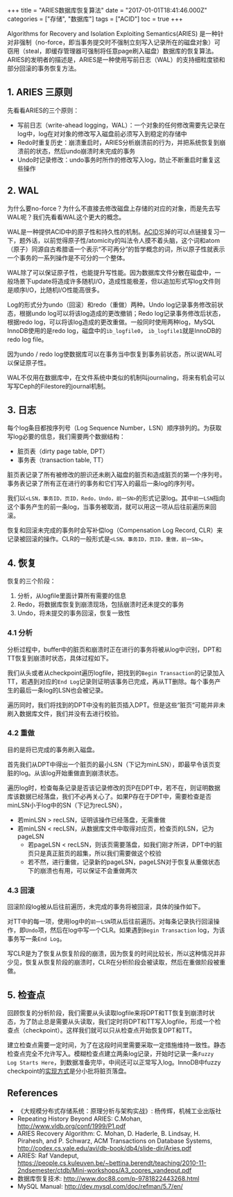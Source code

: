 +++
title = "ARIES数据库恢复算法"
date = "2017-01-01T18:41:46.000Z"
categories = ["存储", "数据库"]
tags = ["ACID"]
toc = true
+++

Algorithms for Recovery and Isolation Exploiting Semantics(ARIES) 是一种针对非强制（no-force，即当事务提交时不强制立刻写入记录所在的磁盘对象）可窃用（steal，即缓存管理器可强制将任意page刷入磁盘）数据库的恢复算法。ARIES的发明者的描述是，ARIES是一种使用写前日志（WAL）的支持细粒度锁和部分回滚的事务恢复方法。

## 1. ARIES 三原则
先看看ARIES的三个原则：

- 写前日志（write-ahead logging，WAL）：一个对象的任何修改需要先记录在log中，log在对对象的修改写入磁盘前必须写入到稳定的存储中
- Redo时重复历史：崩溃重启时，ARIES分析崩溃前的行为，并把系统恢复到崩溃前的状态，然后undo崩溃时未完成的事务
- Undo时记录修改：undo事务时所作的修改写入log，防止不断重启时重复这些操作

## 2. WAL
为什么要no-force？为什么不直接去修改磁盘上存储的对应的对象，而是先去写WAL呢？我们先看看WAL这个更大的概念。

WAL是一种提供ACID中的原子性和持久性的机制。[ACID][ACID]忘掉的可以点链接复习一下，题外话，以前觉得原子性/atomicity的叫法令人摸不着头脑，这个词和atom（原子）同源自古希腊语一个表示“不可再分”的哲学概念的词，所以原子性就表示一个事务的一系列操作是不可分的一个整体。

WAL除了可以保证原子性，也能提升写性能。因为数据库文件分散在磁盘中，一般场景下update将造成许多随机I/O，造成性能极差，但以追加形式写log文件则是顺序I/O，比随机I/O性能高很多。

Log的形式分为undo（回滚）和redo（重做）两种。Undo log记录事务修改前状态，根据undo log可以将该log造成的更改撤销；Redo log记录事务修改后状态，根据redo log，可以将该log造成的更改重做。一般同时使用两种log，MySQL InnoDB使用的是redo log，磁盘中的`ib_logfile0`， `ib_logfile1`就是InnoDB的redo log file。

因为undo / redo log使数据库可以在事务当中恢复到事务前状态，所以说WAL可以保证原子性。

WAL不仅用在数据库中，在文件系统中类似的机制叫journaling，将来有机会可以写写Ceph的Filestore的journal机制。

## 3. 日志
每个log条目都按序列号（Log Sequence Number，LSN）顺序排列的。为获取写log必要的信息，我们需要两个数据结构：

- 脏页表（dirty page table, DPT）
- 事务表（transaction table, TT）

脏页表记录了所有被修改的胆识还未刷入磁盘的脏页和造成脏页的第一个序列号。事务表记录了所有正在进行的事务和它们写入的最后一条log的序列号。

我们以`<LSN，事务ID，页ID，Redo，Undo，前一SN>`的形式记录log。其中`前一LSN`指向这个事务产生的前一条log，当事务被取消，就可以用这一项从后往前遍历来回滚。

恢复和回滚未完成的事务时会写补偿log（Compensation Log Record, CLR）来记录被回滚的操作。CLR的一般形式是`<LSN，事务ID，页ID，重做，前一SN>`。

## 4. 恢复
恢复的三个阶段：

1. 分析，从logfile里面计算所有需要的信息
2. Redo，将数据库恢复到崩溃现场，包括崩溃时还未提交的事务
3. Undo，将未提交的事务回滚，恢复一致性

### 4.1 分析
分析过程中，buffer中的脏页和崩溃时正在进行的事务将被从log中识别，DPT和TT恢复到崩溃时状态，具体过程如下。

我们从头或者从checkpoint遍历logfile，把找到的`Begin Transaction`的记录加入TT，若遇到对应的`End Log`记录则证明该事务已完成，再从TT删除。每个事务产生的最后一条log的LSN也会被记录。

遍历同时，我们将找到的DPT中没有的脏页插入DPT。但是这些“脏页“可能并非未刷入数据库文件，我们并没有去进行校验。

### 4.2 重做
目的是将已完成的事务刷入磁盘。

首先我们从DPT中得出一个脏页的最小LSN（下记为minLSN），即最早令该页变脏的log。从该log开始重做直到崩溃状态。

遍历log时，检查每条记录是否该记录修改的页P在DPT中，若不在，则证明数据库该数据已经落盘，我们不必再关心了。如果P存在于DPT中，需要检查是否minLSN小于log中的SN（下记为recLSN），

- 若minLSN > recLSN，证明该操作已经落盘，无需重做
- 若minLSN < recLSN，从数据库文件中取得对应页，检查页的LSN，记为pageLSN
    - 若pageLSN < recLSN，则该页需要落盘，如我们刚才所讲，DPT中的脏页只是真正脏页的超集，所以我们需要做这个校验
    - 若不然，进行重做，记录新的pageLSN，pageLSN对于恢复从重做状态下的崩溃也有用，可以保证不会重做两次

### 4.3 回滚
回滚阶段log被从后往前遍历，未完成的事务将被回滚，具体的操作如下。

对TT中的每一项，使用log中的`前一LSN`项从后往前遍历。对每条记录执行回滚操作，即`Undo`项，然后在log中写一个CLR。如果遇到`Begin Transaction` log，为该事务写一条`End Log`。

写CLR是为了恢复从恢复阶段的崩溃，因为恢复的时间比较长，所以这种情况并非少见，恢复从恢复阶段的崩溃时，CLR在分析阶段会被读取，然后在重做阶段被重做。

## 5. 检查点
回顾恢复的分析阶段，我们需要从头读取logfile来将DPT和TT恢复到崩溃时状态，为了防止总是需要从头读取，我们定时将DPT和TT写入logfile，形成一个检查点（checkpoint）。这样我们就可以只从检查点开始恢复DPT和TT。

建立检查点需要一定时间，为了在这段时间里需要采取一定措施维持一致性。静态检查点完全不允许写入。模糊检查点建立两条log记录，开始时记录一条`Fuzzy Log Starts Here`，到数据准备完毕，中间还可以正常写入log。InnoDB中fuzzy checkpoint的[实现方式][InnoDB Checkpoint]是分小批将脏页落盘。



## References

- 《大规模分布式存储系统：原理分析与架构实战》: 杨传辉，机械工业出版社
- Repeating History Beyond ARIES: C.Mohan, http://www.vldb.org/conf/1999/P1.pdf
- ARIES Recovery Algorithm: C. Mohan, D. Haderle, B. Lindsay,
H. Pirahesh, and P. Schwarz, ACM Transactions on Database Systems, http://codex.cs.yale.edu/avi/db-book/db4/slide-dir/Aries.pdf
- ARIES: Raf Vandeput, https://people.cs.kuleuven.be/~bettina.berendt/teaching/2010-11-2ndsemester/ctdb/Mini-workshops/A3_copres_vandeput.pdf
- 数据库恢复技术: http://www.doc88.com/p-9781822443268.html
- MySQL Manual: http://dev.mysql.com/doc/refman/5.7/en/


[ACID]: https://en.m.wikipedia.org/wiki/ACID
[InnoDB Checkpoint]: http://dev.mysql.com/doc/refman/5.7/en/innodb-checkpoints.html